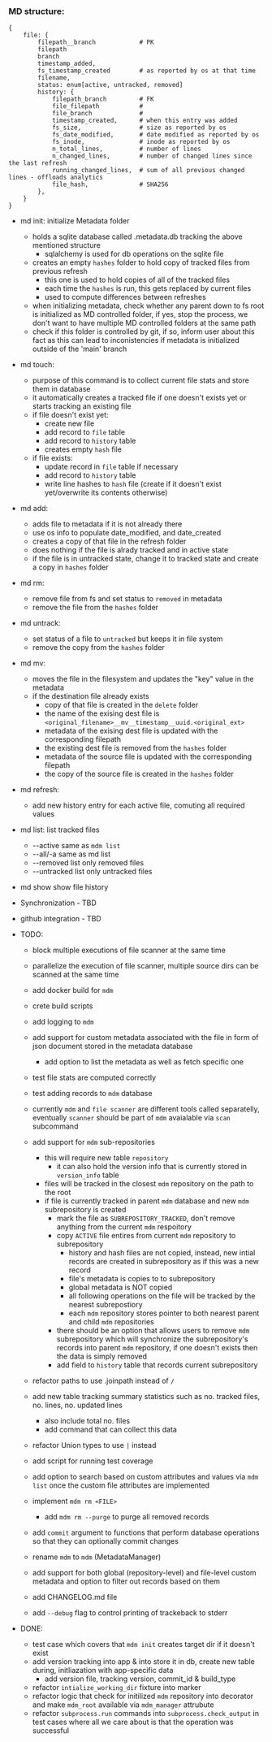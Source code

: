 ### MD structure:

```
{
    file: {
        filepath__branch            # PK
        filepath
        branch
        timestamp_added,
        fs_timestamp_created        # as reported by os at that time
        filename,
        status: enum[active, untracked, removed]
        history: {
            filepath_branch         # FK
            file_filepath           #
            file_branch             #
            timestamp_created,      # when this entry was added
            fs_size,                # size as reported by os
            fs_date_modified,       # date modified as reported by os
            fs_inode,               # inode as reported by os
            n_total_lines,          # number of lines
            n_changed_lines,        # number of changed lines since the last refresh
            running_changed_lines,  # sum of all previous changed lines - offloads analytics
            file_hash,              # SHA256
        },
    }
}
```

-   md init: initialize Metadata folder

    -   holds a sqlite database called .metadata.db tracking the above mentioned structure
        -   sqlalchemy is used for db operations on the sqlite file
    -   creates an empty `hashes` folder to hold copy of tracked files from previous refresh
        -   this one is used to hold copies of all of the tracked files
        -   each time the `hashes` is run, this gets replaced by current files
        -   used to compute differences between refreshes
    -   when initializing metadata, check whether any parent down to fs root is initialized as MD controlled
        folder, if yes, stop the process, we don't want to have multiple MD controlled folders at the same path
    -   check if this folder is controlled by git, if so, inform user about this fact as this can lead to
        inconistencies if metadata is initialized outside of the 'main' branch

-   md touch:
    -   purpose of this command is to collect current file stats and store them in database
    -   it automatically creates a tracked file if one doesn't exists yet or starts tracking an existing file
    -   if file doesn't exist yet:
        -   create new file
        -   add record to `file` table
        -   add record to `history` table
        -   creates empty `hash` file
    -   if file exists:
        -   update record in `file` table if necessary
        -   add record to `history` table
        -   write line hashes to `hash` file (create if it doesn't exist yet/overwrite its contents otherwise)
-   md add:
    -   adds file to metadata if it is not already there
    -   use os info to populate date_modified, and date_created
    -   creates a copy of that file in the refresh folder
    -   does nothing if the file is alrady tracked and in active state
    -   if the file is in untracked state, change it to tracked state and create a copy in `hashes` folder
-   md rm:
    -   remove file from fs and set status to `removed` in metadata
    -   remove the file from the `hashes` folder
-   md untrack:
    -   set status of a file to `untracked` but keeps it in file system
    -   remove the copy from the `hashes` folder
-   md mv:
    -   moves the file in the filesystem and updates the "key" value in the metadata
    -   if the destination file already exists
        -   copy of that file is created in the `delete` folder
        -   the name of the exising dest file is `<original_filename>__mv__timestamp__uuid.<original_ext>`
        -   metadata of the exising dest file is updated with the corresponding filepath
        -   the existing dest file is removed from the `hashes` folder
        -   metadata of the source file is updated with the corresponding filepath
        -   the copy of the source file is created in the `hashes` folder
-   md refresh:

    -   add new history entry for each active file, comuting all required values

-   md list: list tracked files
    -   --active same as `mdm list`
    -   --all/-a same as md list
    -   --removed list only removed files
    -   --untracked list only untracked files
-   md show <filename> show file history

-   Synchronization - TBD
-   github integration - TBD

-   TODO:

    -   block multiple executions of file scanner at the same time
    -   parallelize the execution of file scanner, multiple source dirs can be scanned at the same time
    -   add docker build for `mdm`
    -   crete build scripts
    -   add logging to `mdm`
    -   add support for custom metadata associated with the file in form of json document
        stored in the metadata database
        -   add option to list the metadata as well as fetch specific one
    -   test file stats are computed correctly
    -   test adding records to `mdm` database
    -   currently `mdm` and `file scanner` are different tools called separatelly, eventually `scanner` should be part of `mdm` avaialable via `scan` subcommand

    -   add support for `mdm` sub-repositories

        -   this will require new table `repository`
            -   it can also hold the version info that is currently stored in `version_info` table
        -   files will be tracked in the closest `mdm` repository on the path to the root
        -   if file is currently tracked in parent `mdm` database and new `mdm` subrepository is created
            -   mark the file as `SUBREPOSITORY_TRACKED`, don't remove anything from the current `mdm` respoitory
            -   copy `ACTIVE` file entires from current `mdm` repository to subrepository
                -   history and hash files are not copied, instead, new intial records are created in subrepository as if this was a new record
                -   file's metadata is copies to to subrepository
                -   global metadata is NOT copied
                -   all following operations on the file will be tracked by the nearest subrepostiory
                -   each `mdm` repository stores pointer to both nearest parent and child `mdm` repositories
            -   there should be an option that allows users to remove `mdm` subrepository which will synchronize the subrepository's records into parent `mdm` repository, if one doesn't exists then the data is simply removed
            -   add field to `history` table that records current subrepository

    -   refactor paths to use .joinpath instead of `/`
    -   add new table tracking summary statistics such as no. tracked files, no. lines, no. updated lines
        -   also include total no. files
        -   add command that can collect this data
    -   refactor Union types to use `|` instead
    -   add script for running test coverage
    -   add option to search based on custom attributes and values via `mdm list` once the custom file attributes
        are implemented
    -   implement `mdm rm <FILE>`
        -   add `mdm rm --purge` to purge all removed records
    -   add `commit` argument to functions that perform database operations so that they can optionally
        commit changes
    -   rename `mdm` to `mdm` (MetadataManager)
    -   add support for both global (repository-level) and file-level custom metadata and
        option to filter out records based on them
    -   add CHANGELOG.md file
    -   add `--debug` flag to control printing of trackeback to stderr

-   DONE:
    -   test case which covers that `mdm init` creates target dir if it doesn't exist
    -   add version tracking into app & into store it in db, create new table during,
        initliazation with app-specific data
        -   add version file, tracking version, commit_id & build_type
    -   refactor `intialize_working_dir` fixture into marker
    -   refactor logic that check for initilized `mdm` repository into decorator and make `mdm_root`
        available via `mdm_manager` attrubute
    -   refactor `subprocess.run` commands into `subprocess.check_output` in test cases where all we care
        about is that the operation was successful
